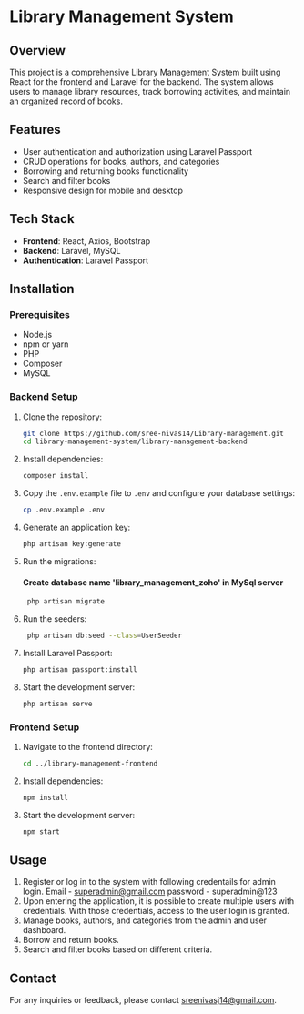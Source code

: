 # Library Management System

## Overview

This project is a comprehensive Library Management System built using React for the frontend and Laravel for the backend. The system allows users to manage library resources, track borrowing activities, and maintain an organized record of books.

## Features

- User authentication and authorization using Laravel Passport
- CRUD operations for books, authors, and categories
- Borrowing and returning books functionality
- Search and filter books
- Responsive design for mobile and desktop

## Tech Stack

- **Frontend**: React, Axios, Bootstrap
- **Backend**: Laravel, MySQL
- **Authentication**: Laravel Passport

## Installation

### Prerequisites

- Node.js
- npm or yarn
- PHP
- Composer
- MySQL

### Backend Setup

1. Clone the repository:
    ```sh
    git clone https://github.com/sree-nivas14/Library-management.git
    cd library-management-system/library-management-backend
    ```

2. Install dependencies:
    ```sh
    composer install
    ```

3. Copy the `.env.example` file to `.env` and configure your database settings:
    ```sh
    cp .env.example .env
    ```

4. Generate an application key:
    ```sh
    php artisan key:generate
    ```

5. Run the migrations:
   #### Create database name 'library_management_zoho' in MySql server 
   ```sh
    php artisan migrate
    ```
   
6. Run the seeders:
   ```sh
    php artisan db:seed --class=UserSeeder
    ```
   
7. Install Laravel Passport:
    ```sh
    php artisan passport:install
    ```

8. Start the development server:
    ```sh
    php artisan serve
    ```

### Frontend Setup

1. Navigate to the frontend directory:
    ```sh
    cd ../library-management-frontend
    ```

2. Install dependencies:
    ```sh
    npm install
    ```

3. Start the development server:
    ```sh
    npm start
    ```

## Usage

1. Register or log in to the system with following credentails for admin login.
   Email - superadmin@gmail.com
   password - superadmin@123
2. Upon entering the application, it is possible to create multiple users with credentials. With those credentials, access to the user login is granted.
3. Manage books, authors, and categories from the admin and user dashboard.
4. Borrow and return books.
5. Search and filter books based on different criteria.


## Contact

For any inquiries or feedback, please contact [sreenivasj14@gmail.com](mailto:your-email@example.com).

